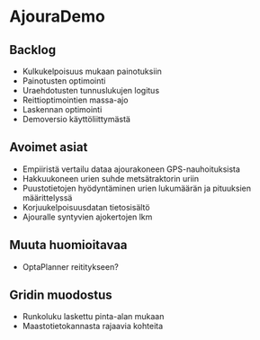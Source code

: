 # AjouraDemo

## Backlog

* Kulkukelpoisuus mukaan painotuksiin
* Painotusten optimointi
* Uraehdotusten tunnuslukujen logitus
* Reittioptimointien massa-ajo
* Laskennan optimointi
* Demoversio käyttöliittymästä

## Avoimet asiat

* Empiiristä vertailu dataa ajourakoneen GPS-nauhoituksista
* Hakkuukoneen urien suhde metsätraktorin uriin
* Puustotietojen hyödyntäminen urien lukumäärän ja pituuksien määrittelyssä
* Korjuukelpoisuusdatan tietosisältö
* Ajouralle syntyvien ajokertojen lkm

## Muuta huomioitavaa

* OptaPlanner reititykseen?

## Gridin muodostus

* Runkoluku laskettu pinta-alan mukaan
* Maastotietokannasta rajaavia kohteita


